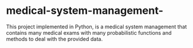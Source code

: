 # medical-system-management-
This project implemented in Python, is a medical system management that contains many medical exams with many probabilistic functions and methods to deal with the provided data.
